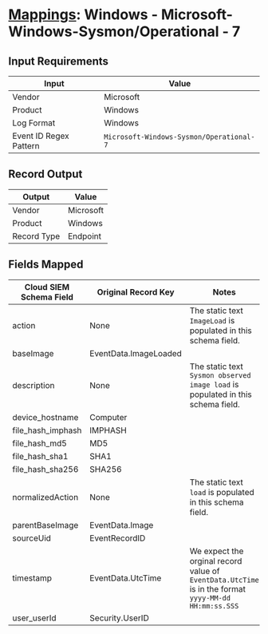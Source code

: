 # [Mappings](README.md): Windows - Microsoft-Windows-Sysmon/Operational - 7

## Input Requirements

|Input|Value|
|-----|-----|
|Vendor|Microsoft|
|Product|Windows|
|Log Format|Windows|
|Event ID Regex Pattern|`Microsoft-Windows-Sysmon/Operational-7`|

## Record Output

|Output|Value|
|------|-----|
|Vendor|Microsoft|
|Product|Windows|
|Record Type|Endpoint|

## Fields Mapped

|Cloud SIEM Schema Field|Original Record Key|Notes|
|-----------------------|-------------------|-----|
|action|None|The static text `ImageLoad` is populated in this schema field.|
|baseImage|EventData.ImageLoaded||
|description|None|The static text `Sysmon observed image load` is populated in this schema field.|
|device_hostname|Computer||
|file_hash_imphash|IMPHASH||
|file_hash_md5|MD5||
|file_hash_sha1|SHA1||
|file_hash_sha256|SHA256||
|normalizedAction|None|The static text `load` is populated in this schema field.|
|parentBaseImage|EventData.Image||
|sourceUid|EventRecordID||
|timestamp|EventData.UtcTime|We expect the orginal record value of `EventData.UtcTime` is in the format `yyyy-MM-dd HH:mm:ss.SSS`|
|user_userId|Security.UserID||

